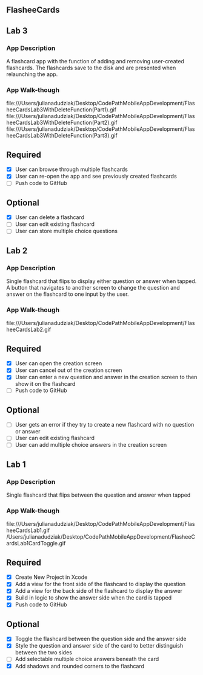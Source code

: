 ## FlasheeCards

## Lab 3

### App Description
A flashcard app with the function of adding and removing user-created flashcards. The flashcards save to the disk and are presented when relaunching the app.

### App Walk-though
file:///Users/julianadudziak/Desktop/CodePathMobileAppDevelopment/FlasheeCardsLab3WithDeleteFunction(Part1).gif
file:///Users/julianadudziak/Desktop/CodePathMobileAppDevelopment/FlasheeCardsLab3WithDeleteFunction(Part2).gif
file:///Users/julianadudziak/Desktop/CodePathMobileAppDevelopment/FlasheeCardsLab3WithDeleteFunction(Part3).gif

## Required
- [x] User can browse through multiple flashcards
- [x] User can re-open the app and see previously created flashcards
- [ ] Push code to GitHub
## Optional
- [x] User can delete a flashcard
- [ ] User can edit existing flashcard
- [ ] User can store multiple choice questions

## Lab 2

### App Description
Single flashcard that flips to display either question or answer when tapped. A button that navigates to another screen to change the question and answer on the flashcard to one input by the user.

### App Walk-though
file:///Users/julianadudziak/Desktop/CodePathMobileAppDevelopment/FlasheeCardsLab2.gif

## Required
- [x] User can open the creation screen
- [x] User can cancel out of the creation screen
- [x] User can enter a new question and answer in the creation screen to then show it on the flashcard
- [ ] Push code to GitHub
## Optional
- [ ] User gets an error if they try to create a new flashcard with no question or answer
- [ ] User can edit existing flashcard
- [ ] User can add multiple choice answers in the creation screen

## Lab 1

### App Description
Single flashcard that flips between the question and answer when tapped

### App Walk-though
file:///Users/julianadudziak/Desktop/CodePathMobileAppDevelopment/FlasheeCardsLab1.gif
/Users/julianadudziak/Desktop/CodePathMobileAppDevelopment/FlasheeCardsLab1CardToggle.gif

## Required
- [x] Create New Project in Xcode
- [x] Add a view for the front side of the flashcard to display the question
- [x] Add a view for the back side of the flashcard to display the answer
- [x] Build in logic to show the answer side when the card is tapped
- [x] Push code to GitHub
## Optional
- [x] Toggle the flashcard between the question side and the answer side
- [x] Style the question and answer side of the card to better distinguish between the two sides
- [ ] Add selectable multiple choice answers beneath the card
- [x] Add shadows and rounded corners to the flashcard
